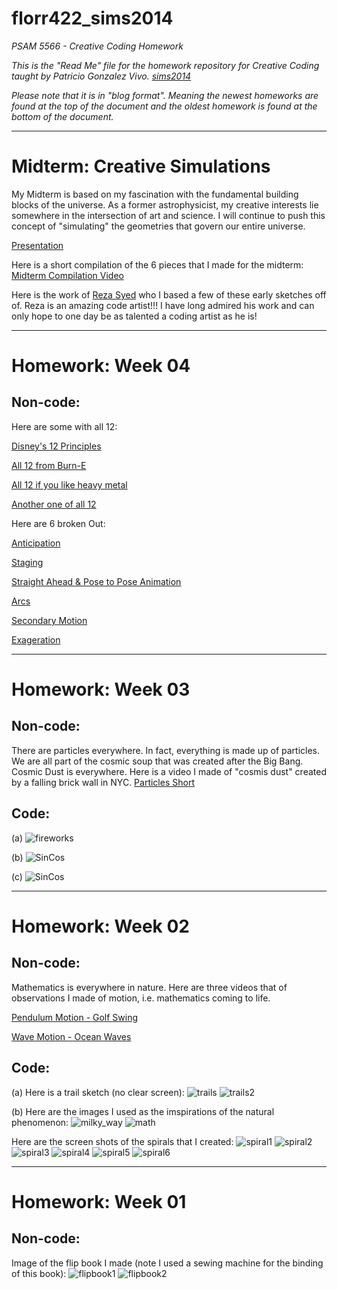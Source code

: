 florr422_sims2014
=================

_PSAM 5566 - Creative Coding Homework_

_This is the "Read Me" file for the homework repository for Creative Coding taught by Patricio Gonzalez Vivo. [sims2014](https://github.com/patriciogonzalezvivo/sims2014/)_

_Please note that it is in "blog format". Meaning the newest homeworks are found at the top of the document and the oldest homework is found at the bottom of the document._
_____________________________________________

# Midterm: Creative Simulations

My Midterm is based on my fascination with the fundamental building blocks of the universe. As a former astrophysicist, my creative interests lie somewhere in the intersection of art and science. I will continue to push this concept of "simulating" the geometries that govern our entire universe.

[Presentation](images/CreativeCodeMidterm.pdf)

Here is a short compilation of the 6 pieces that I made for the midterm:
[Midterm Compilation Video](https://vimeo.com/108428005)

Here is the work of [Reza Syed](http://www.syedrezaali.com/#/a-drifting-up/) who I based a few of these early sketches off of. Reza is an amazing code artist!!! I have long admired his work and can only hope to one day be as talented a coding artist as he is!

_____________________________________________

# Homework: Week 04

## Non-code:


Here are some with all 12:

[Disney's 12 Principles](https://www.youtube.com/watch?v=bHfDEsNLg34)

[All 12 from Burn-E](https://www.youtube.com/watch?v=lLqmf9EVpAw)

[All 12 if you like heavy metal](https://www.youtube.com/watch?v=OKiD0nQVMic)

[Another one of all 12](https://www.youtube.com/watch?v=xqGL1ZLk3n8)

Here are 6 broken Out:

[Anticipation](https://www.youtube.com/watch?v=OydSRRE1rx8&index=6&list=PLEJNsWg7FyAHDT-0Ik9dOuI3dn-guJTY1)

[Staging](https://www.youtube.com/watch?v=V0vKbxY61Es)

[Straight Ahead & Pose to Pose Animation](https://www.youtube.com/watch?v=sZHdfHJtNWc)

[Arcs](https://www.youtube.com/watch?v=YDwufYmVVo8&list=UU5AYxiUvVWB0ORzZDVz6Biw)

[Secondary Motion](https://www.youtube.com/watch?v=MsdoPlL1t38&list=UU5AYxiUvVWB0ORzZDVz6Biw)

[Exageration](https://www.youtube.com/watch?v=3NU-MOpWtm4&list=UU5AYxiUvVWB0ORzZDVz6Biw)


_____________________________________________


# Homework: Week 03

## Non-code:
There are particles everywhere. In fact, everything is made up of particles. We are all part of the cosmic soup that was created after the Big Bang. Cosmic Dust is everywhere. Here is a video I made of "cosmis dust" created by a falling brick wall in NYC.  [Particles Short](https://vimeo.com/106728861)


## Code:
(a)
![fireworks](images/fireworks.png)

(b)
![SinCos](images/SinCos.png)

(c)
![SinCos](images/img.png)


_____________________________________________


# Homework: Week 02

## Non-code:

Mathematics is everywhere in nature. Here are three videos that of observations I made of motion, i.e. mathematics coming to life.

[Pendulum Motion - Golf Swing](https://vimeo.com/106741996)

[Wave Motion - Ocean Waves](https://vimeo.com/106741997)
	

## Code:


(a)
Here is a trail sketch (no clear screen):
![trails](images/trails.png)
![trails2](images/trails2.png)


(b)
Here are the images I used as the imspirations of the natural phenomenon:
![milky_way](images/milky_way.jpg)
![math](images/math.jpg)

Here are the screen shots of the spirals that I created:
![spiral1](images/spiral1.png)
![spiral2](images/spiral2.png)
![spiral3](images/spiral3.png)
![spiral4](images/spiral4.png)
![spiral5](images/spiral5.png)
![spiral6](images/spiral6.png)


_____________________________________________
# Homework: Week 01

## Non-code:

Image of the flip book I made (note I used a sewing machine for the binding of this book):
![flipbook1](images/flipbook.jpg)
![flipbook2](images/flipbook2.jpg)


